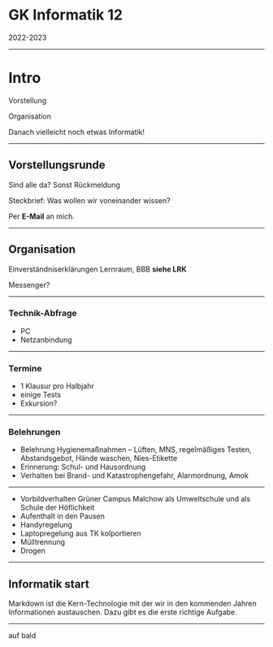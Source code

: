 # GK Informatik 12

2022-2023

---

# Intro

Vorstellung

Organisation

Danach vielleicht noch etwas Informatik!

---

## Vorstellungsrunde

Sind alle da? Sonst Rückmeldung

Steckbrief: Was wollen wir voneinander wissen?

Per **E-Mail** an mich.

---

## Organisation

Einverständniserklärungen Lernraum, BBB **siehe LRK**

Messenger?

---

### Technik-Abfrage

* PC
* Netzanbindung

---

### Termine

* 1 Klausur pro Halbjahr
* einige Tests
* Exkursion?

---

### Belehrungen

* Belehrung Hygienemaßnahmen – Lüften, MNS, regelmäßiges Testen, Abstandsgebot, Hände waschen, Nies-Etikette
* Erinnerung: Schul- und Hausordnung
* Verhalten bei Brand- und Katastrophengefahr, Alarmordnung, Amok

---

* Vorbildverhalten Grüner Campus Malchow als Umweltschule und als Schule der Höflichkeit
* Aufenthalt in den Pausen
* Handyregelung
* Laptopregelung aus TK kolportieren
* Mülltrennung
* Drogen

---

## Informatik start

Markdown ist die Kern-Technologie mit der wir in den kommenden Jahren Informationen austauschen. Dazu gibt es die erste richtige Aufgabe.

---

auf bald
